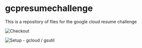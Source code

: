 # gcpresumechallenge

This is a repository of files for the google cloud resume challenge

![Checkout](https://github.com/kchrzanowski3/gcpresumechallenge/workflows/Checkout/badge.svg)

![Setup - gcloud / gsutil](https://github.com/kchrzanowski3/gcpresumechallenge/workflows/Checkout/badge.svg)
